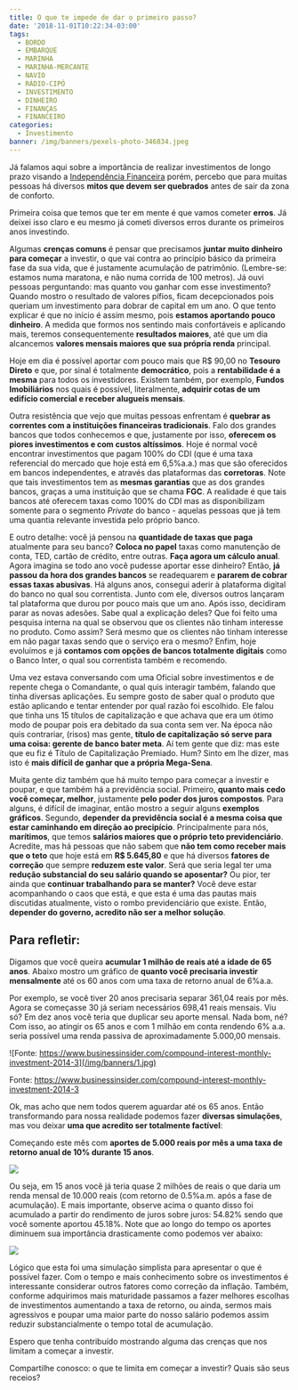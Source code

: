 ```yaml
---
title: O que te impede de dar o primeiro passo?
date: '2018-11-01T10:22:34-03:00'
tags:
  - BORDO
  - EMBARQUE
  - MARINHA
  - MARINHA-MERCANTE
  - NAVIO
  - RÁDIO-CIPÓ
  - INVESTIMENTO
  - DINHEIRO
  - FINANÇAS
  - FINANCEIRO
categories:
  - Investimento
banner: /img/banners/pexels-photo-346834.jpeg
---
```

Já falamos aqui sobre a importância de realizar investimentos de longo prazo visando a [Independência Financeira](https://www.radiocipo.com.br/artigos/rumo-%C3%A0-independ%C3%AAncia-financeira/) porém, percebo que para muitas pessoas há diversos **mitos que devem ser quebrados** antes de sair da zona de conforto.

Primeira coisa que temos que ter em mente é que vamos cometer **erros**. Já deixei isso claro e eu mesmo já cometi diversos erros durante os primeiros anos investindo. 

Algumas **crenças comuns** é pensar que precisamos **juntar muito dinheiro para começar** a investir, o que vai contra ao princípio básico da primeira fase da sua vida, que é justamente acumulação de patrimônio. (Lembre-se: estamos numa maratona, e não numa corrida de 100 metros). Já ouvi pessoas perguntando: mas quanto vou ganhar com esse investimento? Quando mostro o resultado de valores pífios, ficam decepcionados pois queriam um investimento para dobrar de capital em um ano. O que tento explicar é que no início é assim mesmo, pois **estamos aportando pouco dinheiro**. A medida que formos nos sentindo mais confortáveis e aplicando mais, teremos consequentemente **resultados maiores**, até que um dia alcancemos **valores mensais maiores que sua própria renda** principal.

Hoje em dia é possível aportar com pouco mais que R$ 90,00 no **Tesouro Direto** e que, por sinal é totalmente **democrático**, pois a **rentabilidade é a mesma** para todos os investidores. Existem também, por exemplo, **Fundos Imobiliários** nos quais é possível, literalmente, **adquirir cotas de um edifício comercial e receber alugueis mensais**.

Outra resistência que vejo que muitas pessoas enfrentam é **quebrar as correntes com a instituições financeiras tradicionais**. Falo dos grandes bancos que todos conhecemos e que, justamente por isso, **oferecem os piores investimentos e com custos altíssimos**. Hoje é normal você encontrar investimentos que pagam 100% do CDI (que é uma taxa referencial do mercado que hoje está em 6,5%a.a.) mas que são oferecidos em bancos independentes, e através das plataformas das **corretoras**. Note que tais investimentos tem as **mesmas garantias** que as dos grandes bancos, graças a uma instituição que se chama **FGC**. A realidade é que tais bancos até oferecem taxas como 100% do CDI mas as disponibilizam somente para o segmento _Private_ do banco - aquelas pessoas que já tem uma quantia relevante investida pelo próprio banco.

E outro detalhe: você já pensou na **quantidade de taxas que paga** atualmente para seu banco? **Coloca no papel** taxas como manutenção de conta, TED, cartão de crédito, entre outras. **Faça agora um cálculo anual**. Agora imagina se todo ano você pudesse aportar esse dinheiro? Então, **já passou da hora dos grandes bancos** se readequarem e **pararem de cobrar essas taxas abusivas**. Há alguns anos, consegui aderir à plataforma digital do banco no qual sou correntista. Junto com ele, diversos outros lançaram tal plataforma que durou por pouco mais que um ano. Após isso, decidiram parar as novas adesões. Sabe qual a explicação deles? Que foi feito uma pesquisa interna na qual se observou que os clientes não tinham interesse no produto. Como assim? Será mesmo que os clientes não tinham interesse em não pagar taxas sendo que o serviço era o mesmo? Enfim, hoje evoluímos e já **contamos com opções de bancos totalmente digitais** como o Banco Inter, o qual sou correntista também e recomendo.

Uma vez estava conversando com uma Oficial sobre investimentos e de repente chega o Comandante, o qual quis interagir também, falando que tinha diversas aplicações. Eu sempre gosto de saber qual o produto que estão aplicando e tentar entender por qual razão foi escolhido. Ele falou que tinha uns 15 títulos de capitalização e que achava que era um ótimo modo de poupar pois era debitado da sua conta sem ver. Na época não quis contrariar, (risos) mas gente, **título de capitalização só serve para uma coisa: gerente de banco bater meta**. Aí tem gente que diz: mas este que eu fiz é Título de Capitalização Premiado. Hum? Sinto em lhe dizer, mas isto é **mais difícil de ganhar que a própria Mega-Sena**.

Muita gente diz também que há muito tempo para começar a investir e poupar, e que também há a previdência social. Primeiro, **quanto mais cedo você começar, melhor**, justamente **pelo poder dos juros compostos**. Para alguns, é difícil de imaginar, então mostro a seguir alguns **exemplos gráficos**. Segundo, **depender da previdência social é a mesma coisa que estar caminhando em direção ao precipício**. Principalmente para nós, **marítimos**, que temos **salários maiores que o próprio teto previdenciário**. Acredite, mas há pessoas que não sabem que **não tem como receber mais que o teto** que hoje está em **R$ 5.645,80** e que há diversos **fatores de correção** que sempre **reduzem este valor**. Será que seria legal ter uma **redução substancial do seu salário quando se aposentar?** Ou pior, ter ainda que **continuar trabalhando para se manter?** Você deve estar acompanhando o caos que está, e que esta é uma das pautas mais discutidas atualmente, visto o rombo previdenciário que existe. Então, **depender do governo, acredito não ser a melhor solução**.

## Para refletir:

Digamos que você queira **acumular 1 milhão de reais até a idade de 65 anos**. Abaixo mostro um gráfico de **quanto você precisaria investir mensalmente** até os 60 anos com uma taxa de retorno anual de 6%a.a.

Por exemplo, se você tiver 20 anos precisaria separar 361,04 reais por mês. Agora se começasse 30 já seriam necessários 698,41 reais mensais. Viu só? Em dez anos você teria que duplicar seu aporte mensal. Nada bom, né? Com isso, ao atingir os 65 anos e com 1 milhão em conta rendendo 6% a.a. seria possível uma renda passiva de aproximadamente 5.000,00 mensais. 

![Fonte: https://www.businessinsider.com/compound-interest-monthly-investment-2014-3](/img/banners/1.jpg)

Fonte: https://www.businessinsider.com/compound-interest-monthly-investment-2014-3

Ok, mas acho que nem todos querem aguardar até os 65 anos. Então transformando para nossa realidade podemos fazer **diversas simulações**, mas vou deixar **uma que acredito ser totalmente factível**:

Começando este mês com **aportes de 5.000 reais por mês a uma taxa de retorno anual de 10% durante 15 anos**.

![](/img/banners/2.png)

Ou seja, em 15 anos você já teria quase 2 milhões de reais o que daria um renda mensal de 10.000 reais (com retorno de 0.5%a.m. após a fase de acumulação). E mais importante, observe acima o quanto disso foi acumulado a partir do rendimento de juros sobre juros: 54.82% sendo que você somente aportou 45.18%. Note que ao longo do tempo os aportes diminuem sua importância drasticamente como podemos ver abaixo:

![](/img/banners/3.png)

Lógico que esta foi uma simulação simplista para apresentar o que é possível fazer. Com o tempo e mais conhecimento sobre os investimentos é interessante considerar outros fatores como correção da inflação. Também, conforme adquirimos mais maturidade passamos a fazer melhores escolhas de investimentos aumentando a taxa de retorno, ou ainda, sermos mais agressivos e poupar uma maior parte do nosso salário podemos assim reduzir substancialmente o tempo total de acumulação.

Espero que tenha contribuído mostrando alguma das crenças que nos limitam a começar a investir. 

Compartilhe conosco: o que te limita em começar a investir? Quais são seus receios?

